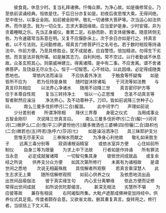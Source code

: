 <!-- { "loadSidebar": true } -->
　　彼食竟。休息少时。复当礼拜诸佛。忏悔众罪。为净心故。如是循修常业。乃至依前读诵经典。恒依是住。于后日分亦复如是。初夜后夜思惟大乘。无得间绝。至中夜分。以事业金刚。如前被金刚甲。敬礼一切诸佛大菩萨等。次当运心如法供养。而作是念。我为一切众生。志求大事因缘故。应当爱护是身。少时安寝。非为贪着睡眠之乐。先当正身威仪。重累二足。右胁而卧。若支体疲懈者。随意转侧无咎。为令速寤常当系意在明。又复不应偃卧床上。次于余日亦如是行之。持真言者。以不亏法则。无间勤修故。得真言门修菩萨行之名号也。若于数时相现等持诵法中。作前方便。乃至具修胜业。犹不成就者。应自警悟。倍加精进。勿得生下劣想。而言是法非我所堪。如是展其志力。自利利他。常不空过。以行者勤诚不休息故。众圣玄照其心。则蒙威神建立。得离诸障。是中有二事。不应舍离。谓不舍诸佛菩萨。及饶益无尽众生心。恒于一切智愿。心不倾动。以此因缘。必定得成随类悉地也。
　　常依内法而澡浴　　不应执着外净法
　　于触食等怀疑悔　　如是皆所不应为
　　若为任持是身故　　随时盥沐除诸垢
　　于河流等如法教　　与真言印共相应
　　以法界心净诸水　　随用不动降三世
　　真言密印护方等　　住于本尊自性观
　　复当三转持净土　　恒以一心正思惟
　　念圣不动真言等　　智者默然应澡浴
　　净法界心。及不动尊种子。刀印。皆如前说降三世种子心曰。
　　南么三曼多伐折啰(引二合)赧涸。
　　此中诃字门　　声理如前说
　　少分差别者　　所谓净除相
　　降伏三界尊　　身密之仪式
　　当用成事业　　五智金刚印
　　次说降三世真言曰。
　　南么三曼多伐折啰(引二合)赧(一)诃诃诃(二)微萨么(二合)曳(平三)萨婆怛他(引)蘖多微洒也三婆嚩(四)怛囇(二合)路枳也(二合)微若也(五)吽若(急呼六)莎诃(七)
　　如是澡浴洒净已　　具三昧耶护支分
　　思惟无尽圣天众　　三奉掬水而献之
　　为净身心利他故　　敬礼如来胜生子
　　远离三毒分别等　　寂调诸根诣精室
　　或依水室异方便　　心住如前所制仪
　　自身三等为限量　　为求上中下法故
　　行者如是作持诵　　所有罪流当永息
　　必定成就摧诸障　　一切智句集其身
　　彼依世间成就品　　或复余经之所说
　　供养支分众方便　　如其次第所修行
　　未离有为诸相故　　是谓世间之悉地
　　次说无相最殊胜　　具信解者所观察
　　若真言乘深慧人　　此生志求无上果
　　随所信解修观照　　如前心供养之仪
　　及依悉地流出品　　出世间品瑜伽法
　　彼于真实缘生句　　内心支分离攀缘
　　依此方便而证修　　常得出世间成就
　　如所说优陀那偈言。
　　甚深无相法　　劣慧所不堪
　　为应彼等故　　兼存有相说
　　右阿阇梨所集。大毗卢遮那成佛神变加持经中。供养仪式具足竟。传度者颇存会意。又欲省文故。删其重复真言。旋转用之。修行者。当综括上下文义耳。

 
